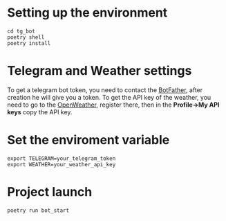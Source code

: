 # **Setting up the environment**
    cd tg_bot
    poetry shell
    poetry install

# **Telegram and Weather settings**
To get a telegram bot token, you need to contact the [BotFather](https://t.me/BotFather), after creation he will give you a token. To get the API key of the weather, you need to go to the [OpenWeather](https://openweathermap.org/), register there, then in the **Profile->My API keys** copy the API key.

# **Set the enviroment variable**
    export TELEGRAM=your_telegram_token
    export WEATHER=your_weather_api_key

# **Project launch**
    poetry run bot_start

